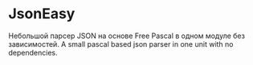 # JsonEasy
Небольшой парсер JSON на основе Free Pascal в одном модуле без зависимостей.
A small pascal based json parser in one unit with no dependencies.

